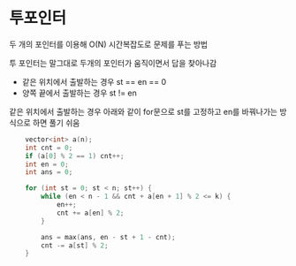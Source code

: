 # 투포인터

두 개의 포인터를 이용해 O(N) 시간복잡도로 문제를 푸는 방법

투 포인터는 말그대로 두개의 포인터가 움직이면서 답을 찾아나감

- 같은 위치에서 출발하는 경우 st == en == 0
- 양쪽 끝에서 출발하는 경우 st != en

같은 위치에서 출발하는 경우
아래와 같이 for문으로 st를 고정하고 en를 바꿔나가는 방식으로 하면 풀기 쉬움


```c++
    vector<int> a(n);
    int cnt = 0;
    if (a[0] % 2 == 1) cnt++;
    int en = 0;
    int ans = 0;

    for (int st = 0; st < n; st++) {
        while (en < n - 1 && cnt + a[en + 1] % 2 <= k) {
            en++;
            cnt += a[en] % 2;
        }

        ans = max(ans, en - st + 1 - cnt);
        cnt -= a[st] % 2;
    }
```